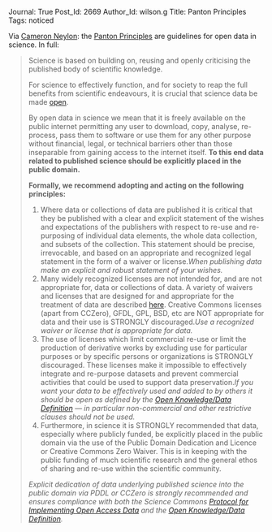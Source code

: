 Journal: True
Post_Id: 2669
Author_Id: wilson.g
Title: Panton Principles
Tags: noticed

<p>Via <a href="http://cameronneylon.net/blog/the-panton-principles-finding-agreement-on-the-public-domain-for-published-scientific-data/">Cameron Neylon</a>: the <a href="http://pantonprinciples.org/">Panton Principles</a> are guidelines for open data in science. In full:</p>
<blockquote><p>Science is based on building on, reusing and openly criticising the published body of scientific knowledge.</p>
<p>For science to effectively function, and for society to reap the full benefits from scientific endeavours, it is crucial that science data be made <a href="http://opendefinition.org/">open</a>.</p>
<p>By open data in science we mean that it is freely available on the public internet permitting any user to download, copy, analyse, re-process, pass them to software or use them for any other purpose without financial, legal, or technical barriers other than those inseparable from gaining access to the internet itself. <strong>To this end data related to published science should be explicitly placed in the public domain.</strong></p>
<p><strong>Formally, we recommend adopting and acting on the following principles:</strong></p>
<ol>
<li>Where data or collections of data are published it is critical that they be published with a clear and explicit statement of the wishes and expectations of the publishers with respect to re-use and re-purposing of individual data elements, the whole data collection, and subsets of the collection. This statement should be precise, irrevocable, and based on an appropriate and recognized legal statement in the form of a waiver or license.<em>When publishing data make an explicit and robust statement of your wishes.</em></li>
<li>Many widely recognized licenses are not intended for, and are not appropriate for, data or collections of data. A variety of waivers and licenses that are designed for and appropriate for the treatment of data are described <a href="http://opendefinition.org/licenses#Data">here</a>. Creative Commons licenses (apart from CCZero), GFDL, GPL, BSD, etc are NOT appropriate for data and their use is STRONGLY discouraged.<em>Use a recognized waiver or license that is appropriate for data.</em></li>
<li>The use of licenses which limit commercial re-use or limit the production of derivative works by excluding use for particular purposes or by specific persons or organizations is STRONGLY discouraged. These licenses make it impossible to effectively integrate and re-purpose datasets and prevent commercial activities that could be used to support data preservation.<em>If you want your data to be effectively used and added to by others it should be open as defined by the <a href="http://opendefinition.org/">Open Knowledge/Data Definition</a> &mdash; in particular non-commercial and other restrictive clauses should not be used.</em></li>
<li>Furthermore, in science it is STRONGLY recommended that data, especially where publicly funded, be explicitly placed in the public domain via the use of the Public Domain Dedication and Licence or Creative Commons Zero Waiver. This is in keeping with the public funding of much scientific research and the general ethos of sharing and re-use within the scientific community.</li>
</ol>
<p><em>Explicit dedication of data underlying published science into the public domain via PDDL or CCZero is strongly recommended and ensures compliance with both the Science Commons <a href="http://sciencecommons.org/projects/publishing/open-access-data-protocol/">Protocol for Implementing Open Access Data</a> and the <a href="http://opendefinition.org/">Open Knowledge/Data Definition</a>.</em></p></blockquote>
